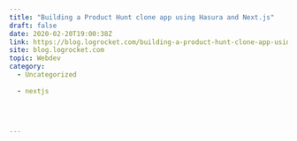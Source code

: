 ```yaml
---
title: "Building a Product Hunt clone app using Hasura and Next.js"
draft: false
date: 2020-02-20T19:00:38Z
link: https://blog.logrocket.com/building-a-product-hunt-clone-app-using-hasura-and-next-js/?utm_medium=RSS&utm_source=hune
site: blog.logrocket.com
topic: Webdev
category:
  - Uncategorized
  
  - nextjs
  
   
  

---
```

